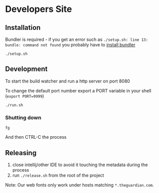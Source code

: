 # Developers Site

## Installation
Bundler is required - if you get an error such as `./setup.sh: line 13: bundle: command not found` you probably have to [install bundler](https://bundler.io/)

```
./setup.sh
```

## Development

To start the build watcher and run a http server on port 8080

To change the default port number export a PORT variable in your shell (`export PORT=9999`)

```
./run.sh
```

### Shutting down

```
fg
```

And then CTRL-C the process

## Releasing

1. close intellij/other IDE to avoid it touching the metadata during the process
1. run `./release.sh` from the root of the project

Note: Our web fonts only work under hosts matching `*.theguardian.com`.
